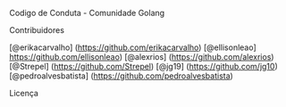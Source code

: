 Codigo de Conduta - Comunidade Golang

Contribuidores

[@erikacarvalho] (https://github.com/erikacarvalho)
[@ellisonleao] https://github.com/ellisonleao)
[@alexrios] (https://github.com/alexrios)
[@Strepel] (https://github.com/Strepel)
[@jg19] (https://github.com/jg10)
[@pedroalvesbatista] (https://github.com/pedroalvesbatista)

Licença
